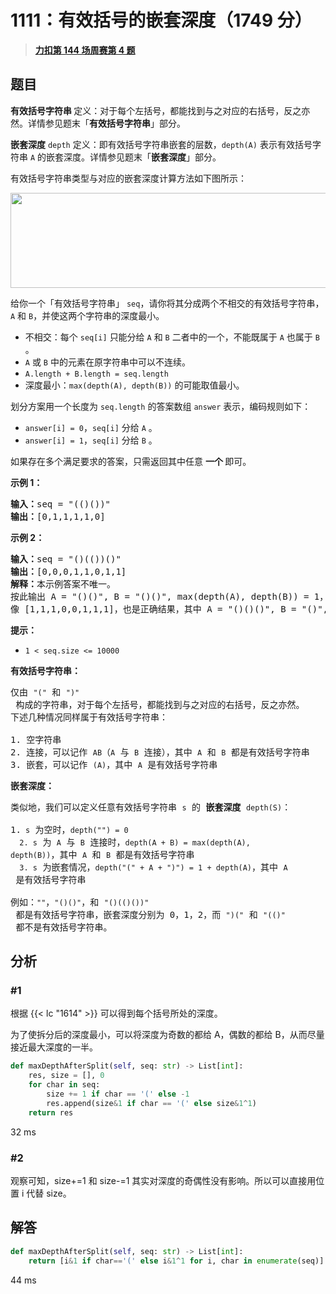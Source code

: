 # 1111：有效括号的嵌套深度（1749 分）


> <u>**[力扣第 144 场周赛第 4 题](https://leetcode.cn/problems/maximum-nesting-depth-of-two-valid-parentheses-strings/)**</u>

## 题目

<p><strong>有效括号字符串 </strong>定义：对于每个左括号，都能找到与之对应的右括号，反之亦然。详情参见题末「<strong>有效括号字符串</strong>」部分。</p>

<p><strong>嵌套深度</strong> <code>depth</code> 定义：即有效括号字符串嵌套的层数，<code>depth(A)</code> 表示有效括号字符串 <code>A</code> 的嵌套深度。详情参见题末「<strong>嵌套深度</strong>」部分。</p>

<p>有效括号字符串类型与对应的嵌套深度计算方法如下图所示：</p>

<p><img alt="" src="https://assets.leetcode-cn.com/aliyun-lc-upload/uploads/2020/04/01/1111.png" style="height: 152px; width: 600px;"></p>



<p>给你一个「有效括号字符串」 <code>seq</code>，请你将其分成两个不相交的有效括号字符串，<code>A</code> 和 <code>B</code>，并使这两个字符串的深度最小。</p>

<ul>
<li>不相交：每个 <code>seq[i]</code> 只能分给 <code>A</code> 和 <code>B</code> 二者中的一个，不能既属于 <code>A</code> 也属于 <code>B</code> 。</li>
<li><code>A</code> 或 <code>B</code> 中的元素在原字符串中可以不连续。</li>
<li><code>A.length + B.length = seq.length</code></li>
<li>深度最小：<code>max(depth(A), depth(B))</code> 的可能取值最小。 </li>
</ul>

<p>划分方案用一个长度为 <code>seq.length</code> 的答案数组 <code>answer</code> 表示，编码规则如下：</p>

<ul>
<li><code>answer[i] = 0</code>，<code>seq[i]</code> 分给 <code>A</code> 。</li>
<li><code>answer[i] = 1</code>，<code>seq[i]</code> 分给 <code>B</code> 。</li>
</ul>

<p>如果存在多个满足要求的答案，只需返回其中任意 <strong>一个 </strong>即可。</p>



<p><strong>示例 1：</strong></p>

<pre><strong>输入：</strong>seq = &quot;(()())&quot;
<strong>输出：</strong>[0,1,1,1,1,0]
</pre>

<p><strong>示例 2：</strong></p>

<pre><strong>输入：</strong>seq = &quot;()(())()&quot;
<strong>输出：</strong>[0,0,0,1,1,0,1,1]
<strong>解释：</strong>本示例答案不唯一。
按此输出 A = &quot;()()&quot;, B = &quot;()()&quot;, max(depth(A), depth(B)) = 1，它们的深度最小。
像 [1,1,1,0,0,1,1,1]，也是正确结果，其中 A = &quot;()()()&quot;, B = &quot;()&quot;, max(depth(A), depth(B)) = 1 。
</pre>



<p><strong>提示：</strong></p>

<ul>
<li><code>1 &lt; seq.size &lt;= 10000</code></li>
</ul>



<p><strong>有效括号字符串：</strong></p>

<pre>仅由 <code>&quot;(&quot;</code> 和 <code>&quot;)&quot;</code> 构成的字符串，对于每个左括号，都能找到与之对应的右括号，反之亦然。
下述几种情况同样属于有效括号字符串：

1. 空字符串
2. 连接，可以记作 <code>AB</code>（<code>A</code> 与 <code>B</code> 连接），其中 <code>A</code> 和 <code>B</code> 都是有效括号字符串
3. 嵌套，可以记作 <code>(A)</code>，其中 <code>A</code> 是有效括号字符串
</pre>

<p><strong>嵌套深度：</strong></p>

<pre>类似地，我们可以定义任意有效括号字符串 <code>s</code> 的 <strong>嵌套深度</strong> <code>depth(S)</code>：

1.<code> s</code> 为空时，<code>depth(&quot;&quot;) = 0</code>
<code>  2. s</code> 为 <code>A</code> 与 <code>B</code> 连接时，<code>depth(A + B) = max(depth(A), depth(B))</code>，其中 <code>A</code> 和 <code>B</code> 都是有效括号字符串
<code>  3. s</code> 为嵌套情况，<code>depth(&quot;(&quot; + A + &quot;)&quot;) = 1 + depth(A)</code>，其中 <code>A</code> 是有效括号字符串

例如：<code>&quot;&quot;</code>，<code>&quot;()()&quot;</code>，和 <code>&quot;()(()())&quot;</code> 都是有效括号字符串，嵌套深度分别为 0，1，2，而 <code>&quot;)(&quot;</code> 和 <code>&quot;(()&quot;</code> 都不是有效括号字符串。
</pre>


## 分析

### #1

根据 {{< lc "1614" >}} 可以得到每个括号所处的深度。

为了使拆分后的深度最小，可以将深度为奇数的都给 A，偶数的都给 B，从而尽量接近最大深度的一半。

```python
def maxDepthAfterSplit(self, seq: str) -> List[int]:
    res, size = [], 0
    for char in seq:
        size += 1 if char == '(' else -1
        res.append(size&1 if char == '(' else size&1^1)
    return res
```
32 ms

### #2

观察可知，size+=1 和 size-=1 其实对深度的奇偶性没有影响。所以可以直接用位置 i 代替 size。

## 解答

```python
def maxDepthAfterSplit(self, seq: str) -> List[int]:
    return [i&1 if char=='(' else i&1^1 for i, char in enumerate(seq)]
```
44 ms

